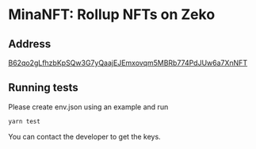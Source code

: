 # MinaNFT: Rollup NFTs on Zeko

## Address

[B62qo2gLfhzbKpSQw3G7yQaajEJEmxovqm5MBRb774PdJUw6a7XnNFT](https://zekoscan.io/devnet/account/B62qo2gLfhzbKpSQw3G7yQaajEJEmxovqm5MBRb774PdJUw6a7XnNFT/txs?type=zk-acc)

## Running tests

Please create env.json using an example and run

```sh
yarn test
```

You can contact the developer to get the keys.
